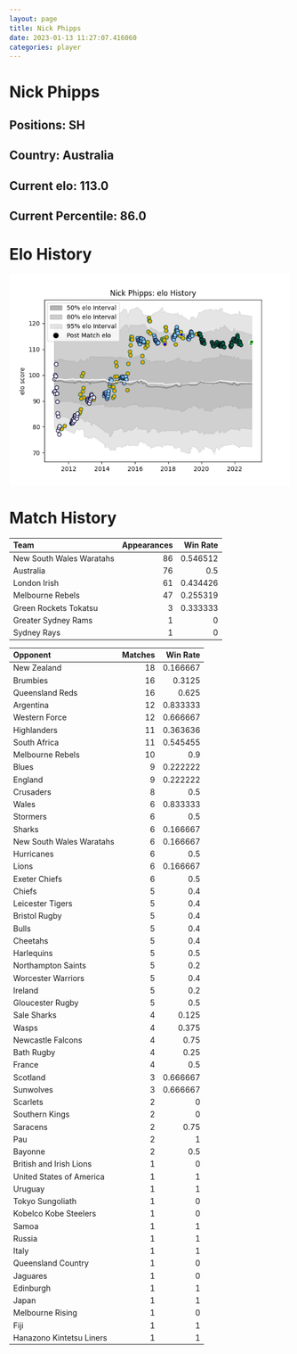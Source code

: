```yaml
---  
layout: page  
title: Nick Phipps  
date: 2023-01-13 11:27:07.416060  
categories: player  
---
```

# Nick Phipps

## Positions: SH

## Country: Australia

## Current elo: 113.0

## Current Percentile: 86.0

# Elo History


![elo history](history_NickPhipps.png)
# Match History


| Team                     |   Appearances |   Win Rate |
|:-------------------------|--------------:|-----------:|
| New South Wales Waratahs |            86 |   0.546512 |
| Australia                |            76 |   0.5      |
| London Irish             |            61 |   0.434426 |
| Melbourne Rebels         |            47 |   0.255319 |
| Green Rockets Tokatsu    |             3 |   0.333333 |
| Greater Sydney Rams      |             1 |   0        |
| Sydney Rays              |             1 |   0        |

| Opponent                 |   Matches |   Win Rate |
|:-------------------------|----------:|-----------:|
| New Zealand              |        18 |   0.166667 |
| Brumbies                 |        16 |   0.3125   |
| Queensland Reds          |        16 |   0.625    |
| Argentina                |        12 |   0.833333 |
| Western Force            |        12 |   0.666667 |
| Highlanders              |        11 |   0.363636 |
| South Africa             |        11 |   0.545455 |
| Melbourne Rebels         |        10 |   0.9      |
| Blues                    |         9 |   0.222222 |
| England                  |         9 |   0.222222 |
| Crusaders                |         8 |   0.5      |
| Wales                    |         6 |   0.833333 |
| Stormers                 |         6 |   0.5      |
| Sharks                   |         6 |   0.166667 |
| New South Wales Waratahs |         6 |   0.166667 |
| Hurricanes               |         6 |   0.5      |
| Lions                    |         6 |   0.166667 |
| Exeter Chiefs            |         6 |   0.5      |
| Chiefs                   |         5 |   0.4      |
| Leicester Tigers         |         5 |   0.4      |
| Bristol Rugby            |         5 |   0.4      |
| Bulls                    |         5 |   0.4      |
| Cheetahs                 |         5 |   0.4      |
| Harlequins               |         5 |   0.5      |
| Northampton Saints       |         5 |   0.2      |
| Worcester Warriors       |         5 |   0.4      |
| Ireland                  |         5 |   0.2      |
| Gloucester Rugby         |         5 |   0.5      |
| Sale Sharks              |         4 |   0.125    |
| Wasps                    |         4 |   0.375    |
| Newcastle Falcons        |         4 |   0.75     |
| Bath Rugby               |         4 |   0.25     |
| France                   |         4 |   0.5      |
| Scotland                 |         3 |   0.666667 |
| Sunwolves                |         3 |   0.666667 |
| Scarlets                 |         2 |   0        |
| Southern Kings           |         2 |   0        |
| Saracens                 |         2 |   0.75     |
| Pau                      |         2 |   1        |
| Bayonne                  |         2 |   0.5      |
| British and Irish Lions  |         1 |   0        |
| United States of America |         1 |   1        |
| Uruguay                  |         1 |   1        |
| Tokyo Sungoliath         |         1 |   0        |
| Kobelco Kobe Steelers    |         1 |   0        |
| Samoa                    |         1 |   1        |
| Russia                   |         1 |   1        |
| Italy                    |         1 |   1        |
| Queensland Country       |         1 |   0        |
| Jaguares                 |         1 |   0        |
| Edinburgh                |         1 |   1        |
| Japan                    |         1 |   1        |
| Melbourne Rising         |         1 |   0        |
| Fiji                     |         1 |   1        |
| Hanazono Kintetsu Liners |         1 |   1        |